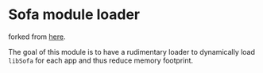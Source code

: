 # Sofa module loader

forked from [here](../projects/Sofa/libLoader/).

The goal of this module is to have a rudimentary loader to dynamically load `libSofa` for each app and thus reduce memory footprint.

